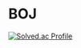 <br><br>
# __BOJ__
[![Solved.ac Profile](http://mazassumnida.wtf/api/v2/generate_badge?boj=paternalism532)](https://solved.ac/paternalism532/)

